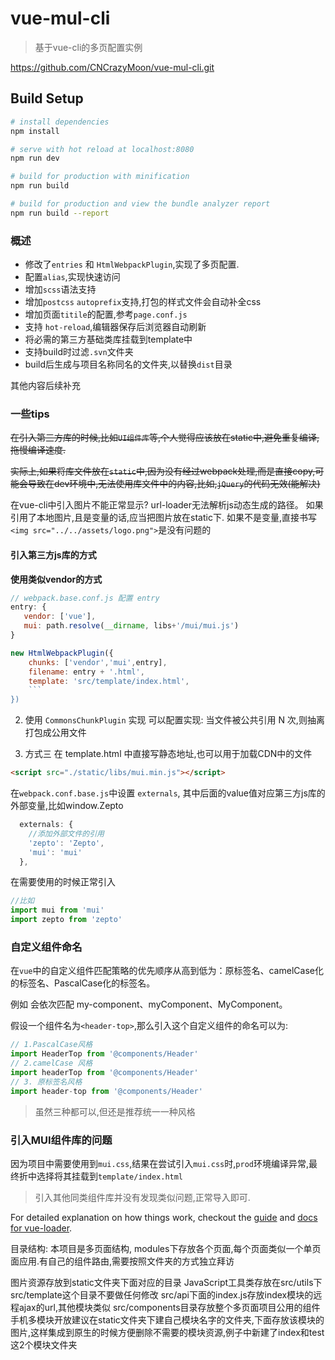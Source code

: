 # vue-mul-cli

> 基于vue-cli的多页配置实例

https://github.com/CNCrazyMoon/vue-mul-cli.git

## Build Setup

``` bash
# install dependencies
npm install

# serve with hot reload at localhost:8080
npm run dev

# build for production with minification
npm run build

# build for production and view the bundle analyzer report
npm run build --report
```

### 概述

- 修改了`entries` 和 `HtmlWebpackPlugin`,实现了多页配置.
- 配置`alias`,实现快速访问
- 增加`scss`语法支持
- 增加`postcss` `autoprefix`支持,打包的样式文件会自动补全css
- 增加页面`titile`的配置,参考`page.conf.js`
- 支持 `hot-reload`,编辑器保存后浏览器自动刷新
- 将必需的第三方基础类库挂载到template中
- 支持build时过滤`.svn`文件夹
- build后生成与项目名称同名的文件夹,以替换`dist`目录

其他内容后续补充

### 一些tips
~~在引入第三方库的时候,比如`UI组件库`等,个人觉得应该放在static中,避免重复编译,拖慢编译速度.~~

~~实际上,如果将库文件放在`static`中,因为没有经过webpack处理,而是直接copy,可能会导致在dev环境中,无法使用库文件中的内容,比如,`jQuery`的代码无效(能解决)~~


在vue-cli中引入图片不能正常显示?
url-loader无法解析js动态生成的路径。
如果引用了本地图片,且是变量的话,应当把图片放在static下.
如果不是变量,直接书写 `<img src="../../assets/logo.png">`是没有问题的


#### 引入第三方js库的方式
<strong>使用类似vendor的方式</strong>

```js
// webpack.base.conf.js 配置 entry
entry: {
   vendor: ['vue'],
   mui: path.resolve(__dirname, libs+'/mui/mui.js')
}
```

```js
new HtmlWebpackPlugin({
    chunks: ['vendor','mui',entry],
    filename: entry + '.html',
    template: 'src/template/index.html',
    ```
})
```

2. 使用 `CommonsChunkPlugin` 实现
可以配置实现: 当文件被公共引用 N 次,则抽离打包成公用文件

3. 方式三
在 template.html 中直接写静态地址,也可以用于加载CDN中的文件
```html
<script src="./static/libs/mui.min.js"></script>
```
在`webpack.conf.base.js`中设置 `externals`,
其中后面的value值对应第三方js库的外部变量,比如window.Zepto
```js
  externals: {
    //添加外部文件的引用
    'zepto': 'Zepto',
    'mui': 'mui'
  },
```

在需要使用的时候正常引入
```js
//比如
import mui from 'mui'
import zepto from 'zepto'
```
### 自定义组件命名
在`vue`中的自定义组件匹配策略的优先顺序从高到低为：原标签名、camelCase化的标签名、PascalCase化的标签名。

例如 <my-component> 会依次匹配 my-component、myComponent、MyComponent。

假设一个组件名为`<header-top>`,那么引入这个自定义组件的命名可以为:
```js
// 1.PascalCase风格
import HeaderTop from '@components/Header'
// 2.camelCase 风格
import headerTop from '@components/Header'
// 3. 原标签名风格
import header-top from '@components/Header'
```

> 虽然三种都可以,但还是推荐统一一种风格

### 引入MUI组件库的问题
因为项目中需要使用到`mui.css`,结果在尝试引入`mui.css`时,`prod`环境编译异常,最终折中选择将其挂载到`template/index.html`

> 引入其他同类组件库并没有发现类似问题,正常导入即可.

For detailed explanation on how things work, checkout the [guide](http://vuejs-templates.github.io/webpack/) and [docs for vue-loader](http://vuejs.github.io/vue-loader).

目录结构:
本项目是多页面结构,
modules下存放各个页面,每个页面类似一个单页面应用.有自己的组件路由,需要按照文件夹的方式独立拜访

图片资源存放到static文件夹下面对应的目录
JavaScript工具类存放在src/utils下
src/template这个目录不要做任何修改
src/api下面的index.js存放index模块的远程ajax的url,其他模块类似
src/components目录存放整个多页面项目公用的组件
手机多模块开放建议在static文件夹下建自己模块名字的文件夹,下面存放该模块的图片,这样集成到原生的时候方便删除不需要的模块资源,例子中新建了index和test这2个模块文件夹
